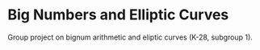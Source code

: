 # Big Numbers and Elliptic Curves

 Group project on bignum arithmetic and eliptic curves (K-28, subgroup 1).

